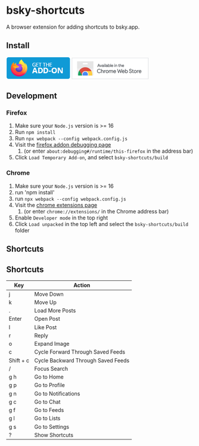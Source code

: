 # bsky-shortcuts 

A browser extension for adding shortcuts to bsky.app.

## Install

[![Available from FireFox Add-ons](assets/firefox.png)](https://addons.mozilla.org/en-US/firefox/addon/bluesky-shortcuts/)
[![Available in the Chrome Web Store](assets/chrome.png)](https://chrome.google.com/webstore/detail/bsky-shortcuts/cimigenihbmedhakgecdgbjgmplfjkjj/1)

## Development

### Firefox

1. Make sure your `Node.js` version is >= 16
2. Run `npm install`
3. Run `npx webpack --config webpack.config.js`
4. Visit the [firefox addon debugging page](about:debugging#/runtime/this-firefox)
    1. (or enter `about:debugging#/runtime/this-firefox` in the address bar)
5. Click `Load Temporary Add-on`, and select `bsky-shortcuts/build`

### Chrome

1. Make sure your `Node.js` version is >= 16
2. run 'npm install'
3. run `npx webpack --config webpack.config.js`
4. Visit the [chrome extensions page](chrome://extensions/)
    1. (or enter `chrome://extensions/` in the Chrome address bar)
5. Enable `Developer mode` in the top right
6. Click `Load unpacked` in the top left and select the `bsky-shortcuts/build` folder

## Shortcuts 

## Shortcuts

| Key | Action |
|-----|---------|
| j   | Move Down |
| k   | Move Up |
| .   | Load More Posts |
| Enter | Open Post |
| l   | Like Post |
| r   | Reply |
| o   | Expand Image |
| c   | Cycle Forward Through Saved Feeds |
| Shift + c | Cycle Backward Through Saved Feeds |
| /   | Focus Search |
| g h | Go to Home |
| g p | Go to Profile |
| g n | Go to Notifications |
| g c | Go to Chat |
| g f | Go to Feeds |
| g l | Go to Lists |
| g s | Go to Settings |
| ?   | Show Shortcuts |

